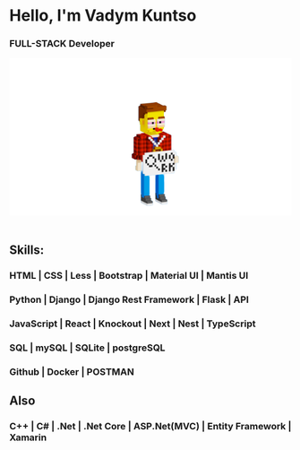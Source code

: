 <h1>Hello, I'm Vadym Kuntso</h1>
	<h3>FULL-STACK Developer</h3>
  <img src="https://github.com/VadymKuntso1/restful_api_db/blob/master/my-portrait-2022-removebg-preview.png" alt="me">
	<br>
	<br>
	<h2>Skills:</h2>
	<h3>HTML | CSS | Less | Bootstrap | Material UI | Mantis UI</h3>
	<h3>Python | Django | Django Rest Framework | Flask | API</h3>
 	<h3>JavaScript | React | Knockout | Next | Nest | TypeScript</h3>
	<h3>SQL | mySQL | SQLite | postgreSQL</h3>
	<h3>Github | Docker | POSTMAN</h3>
  
  <h2>Also</h2>
  <h3>C++ | C# | .Net | .Net Core | ASP.Net(MVC) | Entity Framework | Xamarin</h3>
